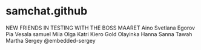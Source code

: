 # samchat.github
NEW FRIENDS IN TESTING WITH THE BOSS MAARET
Aino
Svetlana Egorov
Pia Vesala
samuel
Miia
Olga
Katri Kiero
Gold
Olayinka
Hanna
Sanna Tawah
Martha
Sergey @embedded-sergey
